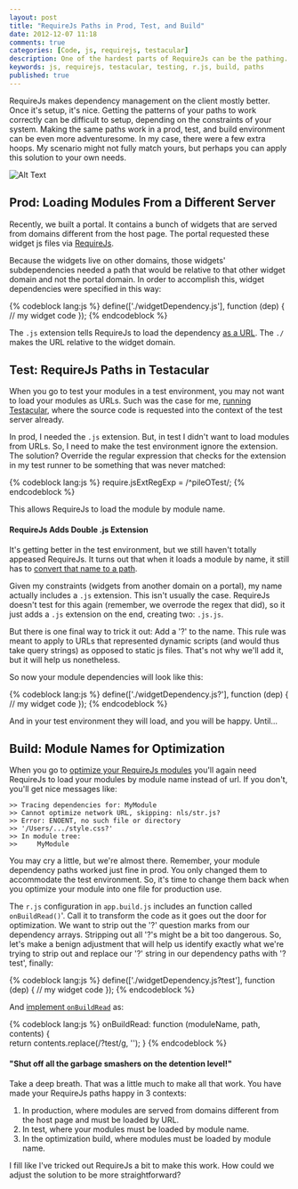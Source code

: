 ```yaml
---
layout: post
title: "RequireJs Paths in Prod, Test, and Build"
date: 2012-12-07 11:18
comments: true
categories: [Code, js, requirejs, testacular]
description: One of the hardest parts of RequireJs can be the pathing.  Making your paths work in prod and in test environments -- even more adventuresome.
keywords: js, requirejs, testacular, testing, r.js, build, paths
published: true 
---
```


RequireJs makes dependency management on the client mostly better.  Once it's setup, it's nice.  Getting the patterns of your paths to work correctly can be difficult to setup, depending on the constraints of your system.  Making the same paths work in a prod, test, and build environment can be even more adventuresome.  In my case, there were a few extra hoops.  My scenario might not fully match yours, but perhaps you can apply this solution to your own needs.

![Alt Text](http://i.imgur.com/xZqm5.png)

<!--more-->

## Prod: Loading Modules From a Different Server

Recently, we built a portal.  It contains a bunch of widgets that are served from domains different from the host page.  The portal requested these widget js files via [RequireJs](http://requirejs.org/).  

Because the widgets live on other domains, those widgets' subdependencies needed a path that would be relative to that other widget domain and not the portal domain.  In order to accomplish this, widget dependencies were specified in this way:

{% codeblock lang:js %}
define(['./widgetDependency.js'], function (dep) {
  // my widget code
});
{% endcodeblock %} 

The `.js` extension tells RequireJs to load the dependency [as a URL](https://github.com/jrburke/r.js/blob/2.1.1/require.js#L1521).  The `./` makes the URL relative to the widget domain.

## Test: RequireJs Paths in Testacular

When you go to test your modules in a test environment, you may not want to load your modules as URLs.  Such was the case for me, [running Testacular](http://jaketrent.com/post/test-requirejs-testacular/), where the source code is requested into the context of the test server already.

In prod, I needed the `.js` extension.  But, in test I didn't want to load modules from URLs.  So, I need to make the test environment ignore the extension.  The solution?  Override the regular expression that checks for the extension in my test runner to be something that was never matched:

{% codeblock lang:js %}
require.jsExtRegExp = /^pileOTest/;
{% endcodeblock %}

This allows RequireJs to load the module by module name.

#### RequireJs Adds Double .js Extension

It's getting better in the test environment, but we still haven't totally appeased RequireJs.  It turns out that when it loads a module by name, it still has to [convert that name to a path](https://github.com/jrburke/r.js/blob/2.1.1/require.js#L1526).  

Given my constraints (widgets from another domain on a portal), my name actually includes a `.js` extension.  This isn't usually the case.  RequireJs doesn't test for this again (remember, we overrode the regex that did), so it just adds a `.js` extension on the end, creating two: `.js.js`.  

But there is one final way to trick it out:  Add a '?' to the name.  This rule was meant to apply to URLs that represented dynamic scripts (and would thus take query strings) as opposed to static js files.  That's not why we'll add it, but it will help us nonetheless.

So now your module dependencies will look like this:

{% codeblock lang:js %}
define(['./widgetDependency.js?'], function (dep) {
  // my widget code
});
{% endcodeblock %} 

And in your test environment they will load, and you will be happy.  Until...

## Build: Module Names for Optimization

When you go to [optimize your RequireJs modules](http://requirejs.org/docs/optimization.html#basics) you'll again need RequireJs to load your modules by module name instead of url.  If you don't, you'll get nice messages like:

```
>> Tracing dependencies for: MyModule
>> Cannot optimize network URL, skipping: nls/str.js?
>> Error: ENOENT, no such file or directory
>> '/Users/.../style.css?'
>> In module tree:
>>     MyModule
``` 

You may cry a little, but we're almost there.  Remember, your module dependency paths worked just fine in prod.  You only changed them to accommodate the test environment.  So, it's time to change them back when you optimize your module into one file for production use.

The `r.js` configuration in `app.build.js` includes an function called `onBuildRead()`'.  Call it to transform the code as it goes out the door for optimization.  We want to strip out the '?' question marks from our dependency arrays.  Stripping out all '?'s might be a bit too dangerous.  So, let's make a benign adjustment that will help us identify exactly what we're trying to strip out and replace our '?' string in our dependency paths with '?test', finally:

{% codeblock lang:js %}
define(['./widgetDependency.js?test'], function (dep) {
  // my widget code
});
{% endcodeblock %} 

And [implement `onBuildRead`](https://github.com/jrburke/r.js/blob/2.1.1/build/example.build.js#L417) as:

{% codeblock lang:js %}
onBuildRead: function (moduleName, path, contents) {  
  return contents.replace(/\?test/g, '');
}
{% endcodeblock %}

#### "Shut off all the garbage smashers on the detention level!"

Take a deep breath.  That was a little much to make all that work.  You have made your RequireJs paths happy in 3 contexts:

1. In production, where modules are served from domains different from the host page and must be loaded by URL.
2. In test, where your modules must be loaded by module name.
3. In the optimization build, where modules must be loaded by module name.

I fill like I've tricked out RequireJs a bit to make this work.  How could we adjust the solution to be more straightforward?







